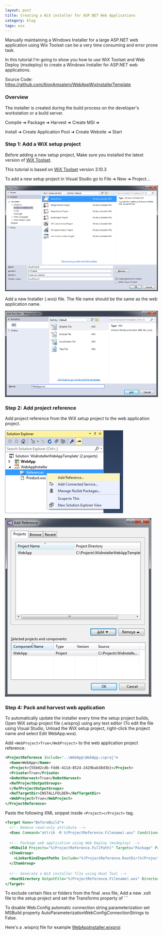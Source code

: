 ```yaml
---
layout: post
title: Creating a WiX installer for ASP.NET Web Applications
category: blog
tags: wix
---
```


Manually maintaining a Windows Installer for a large ASP.NET web application using Wix Toolset can be a very time consuming and error prone task.

In this tutorial I'm going to show you how to use WiX Toolset and Web Deploy (msdeploy) to create a Windows Installer for ASP.NET web applications.

Source Code: https://github.com/AlonAmsalem/WebAppWixInstallerTemplate

### Overview

The installer is created during the build process on the developer's workstation or a build server.

Compile &#10140; Package &#10140; Harvest &#10140; Create MSI &#10140; 

Install &#10140; Create Application Pool &#10140; Create Website &#10140; Start

### Step 1: Add a WiX setup project

Before adding a new setup project, Make sure you installed the latest version of [WiX Toolset](http://wixtoolset.org/).

This tutorial is based on [WiX Toolset](http://wixtoolset.org/) version 3.10.3

To add a new setup project in Visual Studio go to File &#10140; New &#10140; Project...

![Add WiX Setup Project](/images/wix_aspnet_tutorial/new_wix_project.png)

Add a new Installer (.wxs) file. The file name should be the same as the web application name.

![Add Installer File](/images/wix_aspnet_tutorial/add_new_wxs_file.png)

### Step 2: Add project reference

Add project reference from the WiX setup project to the web application project.

![Add Reference](/images/wix_aspnet_tutorial/add_reference.png)

![Add Project Reference](/images/wix_aspnet_tutorial/add_project_reference.png)

### Step 4: Pack and harvest web application

To automatically update the installer every time the setup project builds, Open WiX setup project file (.wixproj) using any text editor (To edit the file using Visual Studio, Unload the WiX setup project, right-click the project name and select Edit WebApp.wxs).

Add ```<WebProject>True</WebProject>``` to the web application project reference.

```xml
<ProjectReference Include="..\WebApp\WebApp.csproj">
  <Name>WebApp</Name>
  <Project>{55b02cdb-fdd6-411d-8524-2429bab38d3b}</Project>
  <Private>True</Private>
  <DoNotHarvest>True</DoNotHarvest>
  <RefProjectOutputGroups>
  </RefProjectOutputGroups>
  <RefTargetDir>INSTALLFOLDER</RefTargetDir>
  <WebProject>True</WebProject>
</ProjectReference>
```

Paste the following XML snippet inside ```<Project></Project>``` tag.

```xml
<Target Name="BeforeBuild">
  <!-- Remove read-only attribute -->
  <Exec Command="attrib -R %(ProjectReference.Filename).wxs" Condition="'%(ProjectReference.WebProject)'=='True'" />
  
  <!-- Package web application using Web Deploy (msdeploy) -->
  <MSBuild Projects="%(ProjectReference.FullPath)" Targets="Package" Properties="Configuration=$(Configuration);Platform=Any CPU" Condition="'%(ProjectReference.WebProject)'=='True'" />
  <ItemGroup>
    <LinkerBindInputPaths Include="%(ProjectReference.RootDir)%(ProjectReference.Directory)obj\$(Configuration)\Package\PackageTmp\" />
  </ItemGroup>
  
  <!-- Generate a WiX installer file using Heat Tool -->
  <HeatDirectory OutputFile="%(ProjectReference.Filename).wxs" Directory="%(ProjectReference.RootDir)%(ProjectReference.Directory)obj\$(Configuration)\Package\PackageTmp\" DirectoryRefId="INSTALLFOLDER" ComponentGroupName="%(ProjectReference.Filename)" AutogenerateGuids="True" SuppressCom="True" SuppressFragments="True" SuppressRegistry="True" ToolPath="$(WixToolPath)"  Condition="'%(ProjectReference.WebProject)'=='True'" />
</Target>
```

To exclude certain files or folders from the final .wxs file, Add a new .xslt file to the setup project and set the Transforms property of ```<HeatDirectory></HeatDirectory>

To disable Web.Config automatic connection string parameterization set MSBuild property AutoParameterizationWebConfigConnectionStrings to False.

Here's a .wixproj file for example  [WebAppInstaller.wixproj](https://github.com/AlonAmsalem/WebAppWixInstallerTemplate/blob/master/WebAppInstaller/WebAppInstaller.wixproj)

